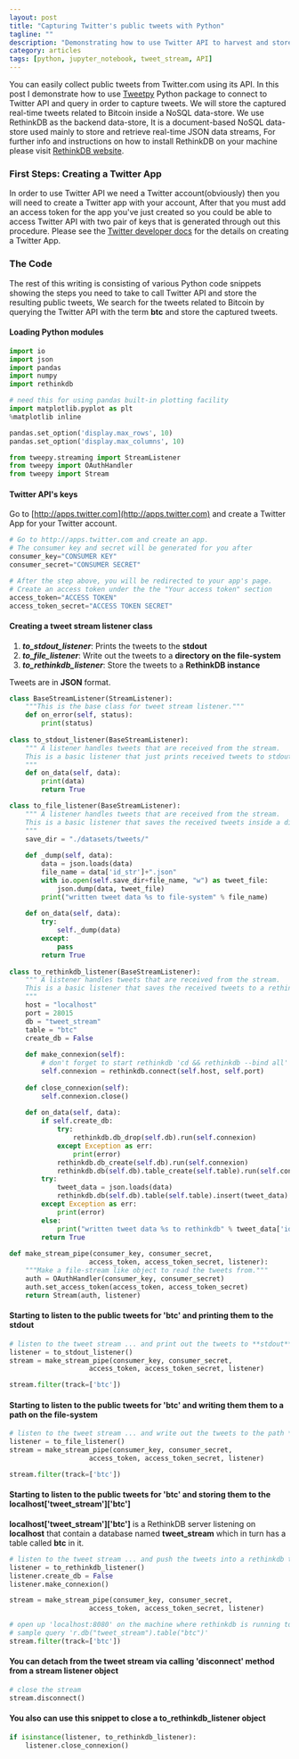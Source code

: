 ```yaml
---
layout: post
title: "Capturing Twitter's public tweets with Python"
tagline: ""
description: "Demonstrating how to use Twitter API to harvest and store public tweets related to a particular term in real-time"
category: articles
tags: [python, jupyter_notebook, tweet_stream, API]
---
```


You can easily collect public tweets from Twitter.com using its API. In this post I demonstrate how to use [Tweetpy](https://github.com/tweepy/tweepy) Python package to connect to Twitter API and query in order to capture tweets. We will store the captured real-time tweets related to Bitcoin inside a NoSQL data-store. We use RethinkDB as the backend data-store, It is a document-based NoSQL data-store used mainly to store and retrieve real-time JSON data streams, For further info and instructions on how to install RethinkDB on your machine please visit [RethinkDB website](https://www.rethinkdb.com).

### First Steps: Creating a Twitter App 
In order to use Twitter API we need a Twitter account(obviously) then you will need to create a Twitter app with your account, After that you must add an access token for the app you've just created so you could be able to access Twitter API with two pair of keys that is generated through out this procedure. Please see the [Twitter developer docs](https://developer.twitter.com/en/docs/basics/authentication/overview) for the details on creating a Twitter App.

### The Code
The rest of this writing is consisting of various Python code snippets showing the steps you need to take to call Twitter API and store the resulting public tweets, We search for the tweets related to Bitcoin by querying the Twitter API with the term **btc** and store the captured tweets. 

#### Loading Python modules

```python
import io
import json
import pandas
import numpy
import rethinkdb

# need this for using pandas built-in plotting facility
import matplotlib.pyplot as plt
%matplotlib inline

pandas.set_option('display.max_rows', 10)
pandas.set_option('display.max_columns', 10)
```

```python
from tweepy.streaming import StreamListener
from tweepy import OAuthHandler
from tweepy import Stream
```

#### Twitter API's keys
Go to [http://apps.twitter.com](http://apps.twitter.com) and create a Twitter App for your Twitter account.

```python
# Go to http://apps.twitter.com and create an app.
# The consumer key and secret will be generated for you after
consumer_key="CONSUMER KEY"
consumer_secret="CONSUMER SECRET"

# After the step above, you will be redirected to your app's page.
# Create an access token under the the "Your access token" section
access_token="ACCESS TOKEN"
access_token_secret="ACCESS TOKEN SECRET"
```

#### Creating a tweet stream listener class

1. ***to_stdout_listener***: Prints the tweets to the **stdout**
1. ***to_file_listener***: Write out the tweets to a **directory on the file-system**
1. ***to_rethinkdb_listener***: Store the tweets to a **RethinkDB instance**

Tweets are in **JSON** format.

```python
class BaseStreamListener(StreamListener):
    """This is the base class for tweet stream listener."""
    def on_error(self, status):
        print(status)
    
class to_stdout_listener(BaseStreamListener):
    """ A listener handles tweets that are received from the stream.
    This is a basic listener that just prints received tweets to stdout.
    """
    def on_data(self, data):
        print(data)
        return True

class to_file_listener(BaseStreamListener):
    """ A listener handles tweets that are received from the stream.
    This is a basic listener that saves the received tweets inside a directory.
    """
    save_dir = "./datasets/tweets/"
    
    def _dump(self, data):
        data = json.loads(data)
        file_name = data['id_str']+".json"
        with io.open(self.save_dir+file_name, "w") as tweet_file:
            json.dump(data, tweet_file)
        print("written tweet data %s to file-system" % file_name)
            
    def on_data(self, data):
        try:
            self._dump(data)
        except:
            pass
        return True
    
class to_rethinkdb_listener(BaseStreamListener):
    """ A listener handles tweets that are received from the stream.
    This is a basic listener that saves the received tweets to a rethinkdb instance.
    """
    host = "localhost"
    port = 28015
    db = "tweet_stream"
    table = "btc"
    create_db = False
    
    def make_connexion(self):
        # don't forget to start rethinkdb 'cd && rethinkdb --bind all' first!
        self.connexion = rethinkdb.connect(self.host, self.port)
    
    def close_connexion(self):
        self.connexion.close()
    
    def on_data(self, data):
        if self.create_db:
            try:
                rethinkdb.db_drop(self.db).run(self.connexion)
            except Exception as err:
                print(error)
            rethinkdb.db_create(self.db).run(self.connexion)
            rethinkdb.db(self.db).table_create(self.table).run(self.connexion)
        try:
            tweet_data = json.loads(data)
            rethinkdb.db(self.db).table(self.table).insert(tweet_data).run(self.connexion)
        except Exception as err:
            print(error)
        else:
            print("written tweet data %s to rethinkdb" % tweet_data['id_str'])
        return True
    
def make_stream_pipe(consumer_key, consumer_secret,
                    access_token, access_token_secret, listener):
    """Make a file-stream like object to read the tweets from."""
    auth = OAuthHandler(consumer_key, consumer_secret)
    auth.set_access_token(access_token, access_token_secret)
    return Stream(auth, listener)
```

#### Starting to listen to the public tweets for 'btc' and printing them to the stdout


```python
# listen to the tweet stream ... and print out the tweets to **stdout**
listener = to_stdout_listener()
stream = make_stream_pipe(consumer_key, consumer_secret,
                    access_token, access_token_secret, listener)

stream.filter(track=['btc'])
```

#### Starting to listen to the public tweets for 'btc' and writing them them to a path on the file-system


```python
# listen to the tweet stream ... and write out the tweets to the path **'./datasets/tweets/'**
listener = to_file_listener()
stream = make_stream_pipe(consumer_key, consumer_secret,
                    access_token, access_token_secret, listener)

stream.filter(track=['btc'])
```

#### Starting to listen to the public tweets for 'btc' and storing them to the **localhost['tweet_stream']['btc']**
**localhost['tweet_stream']['btc']** is a RethinkDB server listening on **localhost** that contain a database named **tweet_stream** which in turn has a table called **btc** in it.


```python
# listen to the tweet stream ... and push the tweets into a rethinkdb table
listener = to_rethinkdb_listener()
listener.create_db = False
listener.make_connexion()

stream = make_stream_pipe(consumer_key, consumer_secret,
                    access_token, access_token_secret, listener)

# open up 'localhost:8080' on the machine where rethinkdb is running to inspect the data
# sample query 'r.db("tweet_stream").table("btc")'
stream.filter(track=['btc'])
```

#### You can detach from the tweet stream via calling 'disconnect' method from a stream listener object

```python
# close the stream
stream.disconnect()
```

#### You also can use this snippet to close a to_rethinkdb_listener object

```python
if isinstance(listener, to_rethinkdb_listener):
    listener.close_connexion()
```
